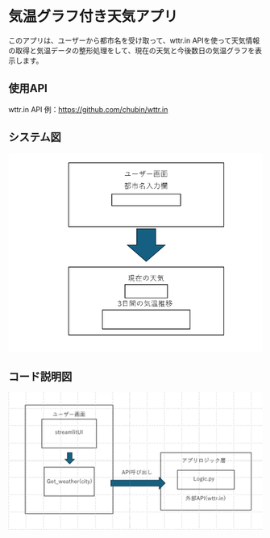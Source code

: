 # 気温グラフ付き天気アプリ

このアプリは、ユーザーから都市名を受け取って、wttr.in APIを使って天気情報の取得と気温データの整形処理をして、現在の天気と今後数日の気温グラフを表示します。

## 使用API

wttr.in API 例：https://github.com/chubin/wttr.in

## システム図

![image](./system.png)


## コード説明図

![image](./code.png)